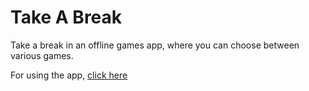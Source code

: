 # Take A Break

Take a break in an offline games app, where you can choose between various games.

For using the app, [click here](https://takebreak.netlify.app/)

